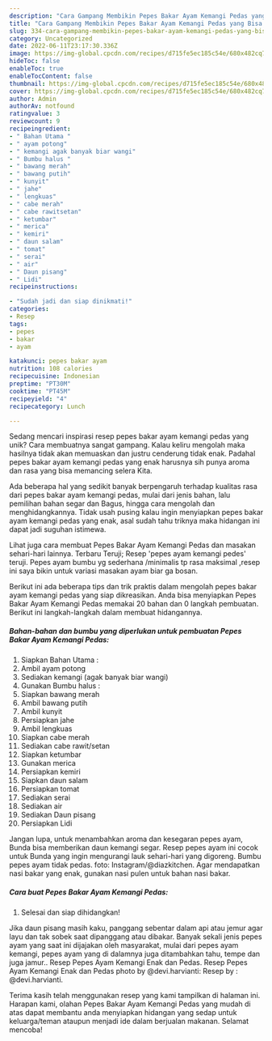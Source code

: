 ```yaml
---
description: "Cara Gampang Membikin Pepes Bakar Ayam Kemangi Pedas yang Bisa Manjain Lidah"
title: "Cara Gampang Membikin Pepes Bakar Ayam Kemangi Pedas yang Bisa Manjain Lidah"
slug: 334-cara-gampang-membikin-pepes-bakar-ayam-kemangi-pedas-yang-bisa-manjain-lidah
category: Uncategorized
date: 2022-06-11T23:17:30.336Z
image: https://img-global.cpcdn.com/recipes/d715fe5ec185c54e/680x482cq70/pepes-bakar-ayam-kemangi-pedas-foto-resep-utama.jpg
hideToc: false
enableToc: true
enableTocContent: false
thumbnail: https://img-global.cpcdn.com/recipes/d715fe5ec185c54e/680x482cq70/pepes-bakar-ayam-kemangi-pedas-foto-resep-utama.jpg
cover: https://img-global.cpcdn.com/recipes/d715fe5ec185c54e/680x482cq70/pepes-bakar-ayam-kemangi-pedas-foto-resep-utama.jpg
author: Admin
authorAv: notfound
ratingvalue: 3
reviewcount: 9
recipeingredient:
- " Bahan Utama "
- " ayam potong"
- " kemangi agak banyak biar wangi"
- " Bumbu halus "
- " bawang merah"
- " bawang putih"
- " kunyit"
- " jahe"
- " lengkuas"
- " cabe merah"
- " cabe rawitsetan"
- " ketumbar"
- " merica"
- " kemiri"
- " daun salam"
- " tomat"
- " serai"
- " air"
- " Daun pisang"
- " Lidi"
recipeinstructions:

- "Sudah jadi dan siap dinikmati!"
categories:
- Resep
tags:
- pepes
- bakar
- ayam

katakunci: pepes bakar ayam 
nutrition: 108 calories
recipecuisine: Indonesian
preptime: "PT30M"
cooktime: "PT45M"
recipeyield: "4"
recipecategory: Lunch

---
```





Sedang mencari inspirasi resep pepes bakar ayam kemangi pedas yang unik? Cara membuatnya sangat gampang. Kalau keliru mengolah maka hasilnya tidak akan memuaskan dan justru cenderung tidak enak. Padahal pepes bakar ayam kemangi pedas yang enak harusnya sih punya aroma dan rasa yang bisa memancing selera Kita.





Ada beberapa hal yang sedikit banyak berpengaruh terhadap kualitas rasa dari pepes bakar ayam kemangi pedas, mulai dari jenis bahan, lalu pemilihan bahan segar dan Bagus, hingga cara mengolah dan menghidangkannya. Tidak usah pusing kalau ingin menyiapkan pepes bakar ayam kemangi pedas yang enak,      asal sudah tahu triknya maka hidangan ini dapat jadi suguhan istimewa.














Lihat juga cara membuat Pepes Bakar Ayam Kemangi Pedas dan masakan sehari-hari lainnya. Terbaru Teruji; Resep &#39;pepes ayam kemangi pedes&#39; teruji. Pepes ayam bumbu yg sederhana /minimalis tp rasa maksimal ,resep ini saya bikin untuk variasi masakan ayam biar ga bosan.






Berikut ini ada beberapa tips dan trik praktis dalam mengolah pepes bakar ayam kemangi pedas yang siap dikreasikan. Anda bisa menyiapkan Pepes Bakar Ayam Kemangi Pedas memakai 20 bahan dan 0 langkah pembuatan. Berikut ini langkah-langkah dalam membuat hidangannya.

<!--inarticleads1-->

##### Bahan-bahan dan bumbu yang diperlukan untuk pembuatan Pepes Bakar Ayam Kemangi Pedas:

1. Siapkan  Bahan Utama :
1. Ambil  ayam potong
1. Sediakan  kemangi (agak banyak biar wangi)
1. Gunakan  Bumbu halus :
1. Siapkan  bawang merah
1. Ambil  bawang putih
1. Ambil  kunyit
1. Persiapkan  jahe
1. Ambil  lengkuas
1. Siapkan  cabe merah
1. Sediakan  cabe rawit/setan
1. Siapkan  ketumbar
1. Gunakan  merica
1. Persiapkan  kemiri
1. Siapkan  daun salam
1. Persiapkan  tomat
1. Sediakan  serai
1. Sediakan  air
1. Sediakan  Daun pisang
1. Persiapkan  Lidi


Jangan lupa, untuk menambahkan aroma dan kesegaran pepes ayam, Bunda bisa memberikan daun kemangi segar. Resep pepes ayam ini cocok untuk Bunda yang ingin mengurangi lauk sehari-hari yang digoreng. Bumbu pepes ayam tidak pedas. foto: Instagram/@diazkitchen. Agar mendapatkan nasi bakar yang enak, gunakan nasi pulen untuk bahan nasi bakar. 

<!--inarticleads2-->

##### Cara buat Pepes Bakar Ayam Kemangi Pedas:


1. Selesai dan siap dihidangkan!

Jika daun pisang masih kaku, panggang sebentar dalam api atau jemur agar layu dan tak sobek saat dipanggang atau dibakar. Banyak sekali jenis pepes ayam yang saat ini dijajakan oleh masyarakat, mulai dari pepes ayam kemangi, pepes ayam yang di dalamnya juga ditambahkan tahu, tempe dan juga jamur.. Resep Pepes Ayam Kemangi Enak dan Pedas. Resep Pepes Ayam Kemangi Enak dan Pedas photo by @devi.harvianti: Resep by : @devi.harvianti. 

Terima kasih telah menggunakan resep yang kami tampilkan di halaman ini. Harapan kami, olahan Pepes Bakar Ayam Kemangi Pedas yang mudah di atas dapat membantu anda menyiapkan hidangan yang sedap untuk keluarga/teman ataupun menjadi ide dalam berjualan makanan. Selamat mencoba!
